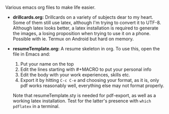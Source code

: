 Various emacs org files to make life easier.

-   **drillcards.org:** Drillcards on a variety of subjects dear to my heart. Some
    of them still use latex, although I'm trying to convert it to UTF-8. Although
    latex looks better, a latex installation is required to generate the 
    images, a losing proposition when trying to use it on a phone. Possible with
    ie. Termux on Android but hard on memory.
-   **resumeTemplate.org:** A resume skeleton in org. To use this, open the file
    in Emacs and:
    
    1.  Put your name on the top
    2.  Edit the lines starting with #+MACRO to put your personal info
    3.  Edit the body with your work experiences, skills etc.
    4.  Export it by hitting `C-c C-e` and choosing your format, as it is, only
        pdf works reasonably well, everything else may not format properly.
    
    Note that resumeTemplate.sty is needed for pdf-export, as well as a working
    latex installation. Test for the latter's presence with `which pdflatex` in 
    a terminal.

